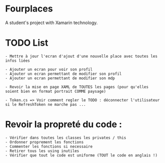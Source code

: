﻿# Fourplaces
A student's project with Xamarin technology.

# TODO List
    - Mettre à jour l'ecran d'ajout d'une nouvelle place avec toutes les infos liées

    - Ajouter un ecran pour voir son profil
    - Ajouter un ecran permettant de modifier son profil
    - Ajouter un ecran permettant de modifier son mdp

    - Revoir la mise en page XAML de TOUTES les pages (pour qu'elles soient bien en format portrait COMME paysage)

    - Token.cs => Voir comment regler le TODO : déconnecter l'utilisateur si le RefreshToken ne marche pas ...

# Revoir la propreté du code :
    - Vérifier dans toutes les classes les privates / this
    - Ordonner proprement les fonctions
    - Commenter les fonctions si necessaire
    - Retirer tous les using inutiles
    - Vérifier que tout le code est uniforme (TOUT le code en anglais !)
